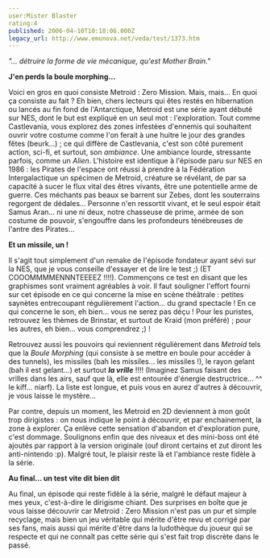 ```yaml
---
user:Mister Blaster
rating:4
published: 2006-04-10T10:18:06.000Z
legacy_url: http://www.emunova.net/veda/test/1373.htm
---
```

_"... détruire la forme de vie mécanique, qu'est Mother Brain."_  

  

**J'en perds la boule morphing...**  

Voici en gros en quoi consiste Metroid : Zero Mission. Mais, mais... En quoi ça consiste au fait ? Eh bien, chers lecteurs qui êtes restés en hibernation ou lancés au fin fond de l'Antarctique, Metroid est une série ayant débuté sur NES, dont le but est expliqué en un seul mot : l'exploration. Tout comme Castlevania, vous explorez des zones infestées d'ennemis qui souhaitent ouvrir votre costume comme l'on ferait à une huitre le jour des grandes fêtes (beurk...) ; ce qui diffère de Castlevania, c'est son côté purement action, sci-fi, et surtout, son _ambiance_. Une ambiance lourde, stressante parfois, comme un _Alien_. L'histoire est identique à l'épisode paru sur NES en 1986 : les Pirates de l'espace ont réussi à prendre à la Fédération Intergalactique un spécimen de Metroid, créature se révélant, de par sa capacité à sucer le flux vital des êtres vivants, être une potentielle arme de guerre. Ces méchants pas beaux se barrent sur Zebes, dont les souterrains regorgent de dédales... Personne n'en ressortit vivant, et le seul espoir était Samus Aran... ni une ni deux, notre chasseuse de prime, armée de son costume de pouvoir, s'engouffre dans les profondeurs ténébreuses de l'antre des Pirates...  

  

**Et un missile, un !**  

Il s'agit tout simplement d'un remake de l'épisode fondateur ayant sévi sur la NES, que je vous conseille d'essayer et de lire le test ;) (ET COOOMMMMENNNTEEEEZ !!!!). Commençons ce test en disant que les graphismes sont vraiment agréables à voir. Il faut souligner l'effort fourni sur cet épisode en ce qui concerne la mise en scène théâtrale : petites saynètes entrecoupant régulièrement l'action... du grand spectacle ! En ce qui concerne le son, eh bien... vous ne serez pas déçu ! Pour les puristes, retrouvez les thèmes de Brinstar, et surtout de Kraid (mon préféré) ; pour les autres, eh bien... vous comprendrez ;) !  

Retrouvez aussi les pouvoirs qui reviennent régulièrement dans _Metroid_ tels que la _Boule Morphing_ (qui consiste à se mettre en boule pour accéder à des tunnels), les missiles (bah les missiles... les missiles !), le rayon gelant (bah il est gelant...) et surtout _**la vrille**_ !!!! (Imaginez Samus faisant des vrilles dans les airs, sauf que là, elle est entourée d'énergie destructrice... ^^ le kiff... niarf). La liste est longue, et puis vous en aurez d'autres à découvrir, je vous laisse le mystère...  

Par contre, depuis un moment, les Metroid en 2D deviennent à mon goût trop dirigistes : on nous indique le point à découvrir, et par enchainement, la zone à explorer. Ça enlève cette sensation d'abandon et d'exploration pure, c'est dommage. Soulignons enfin que des niveaux et des mini-boss ont été ajoutés par rapport à la version originale (ouf diront certains et zut diront les anti-nintendo :p). Malgré tout, le plaisir reste là et l'ambiance reste fidèle à la série.  

  

**Au final... un test vite dit bien dit**  

Au final, un épisode qui reste fidèle à la série, malgré le défaut majeur à mes yeux, c'est-à-dire le dirigisme chiant. Des surprises en boîte que je vous laisse découvrir car Metroid : Zero Mission n'est pas un pur et simple recyclage, mais bien un jeu véritable qui mérite d'être revu et corrigé par ses fans, mais aussi qui mérite d'être dans la ludothèque du joueur qui se respecte et qui ne connaît pas cette série qui s'est fait trop discrète dans le passé.